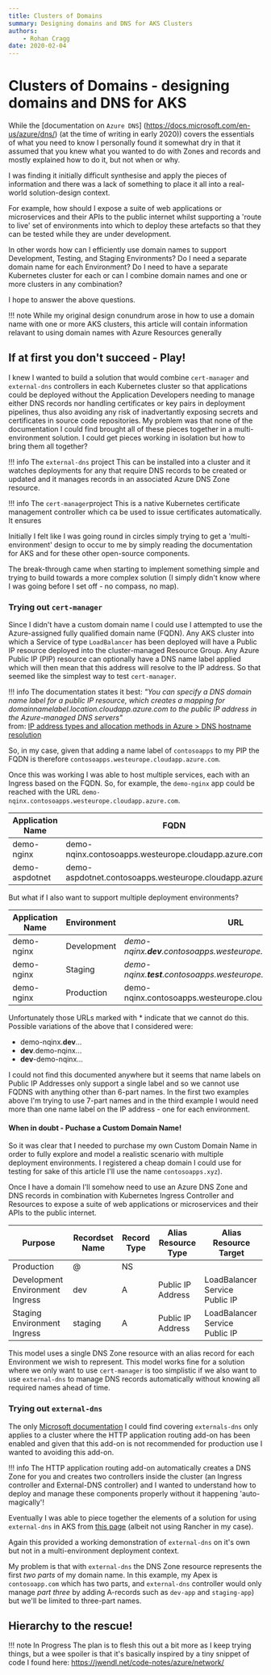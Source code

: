 ```yaml
---
title: Clusters of Domains
summary: Designing domains and DNS for AKS Clusters
authors:
    - Rohan Cragg
date: 2020-02-04
---
```


# Clusters of Domains - designing domains and DNS for AKS

While the [documentation on `Azure DNS`] (https://docs.microsoft.com/en-us/azure/dns/) (at the time of writing in early 2020)) covers the essentials of what you need to know I personally found it somewhat dry in that it assumed that you knew what you wanted to do with Zones and records and mostly explained how to do it, but not when or why.

I was finding it initially difficult synthesise and apply the pieces of information and there was a lack of something to place it all into a real-world solution-design context.

For example, how should I expose a suite of web applications or microservices and their APIs to the public internet whilst supporting a 'route to live' set of environments into which to deploy these artefacts so that they can be tested while they are under development.

In other words how can I efficiently use domain names to support Development, Testing, and Staging Environments? Do I need a separate domain name for each Environment? Do I need to have a separate Kubernetes cluster for each or can I combine domain names and one or more clusters in any combination?

I hope to answer the above questions.

!!! note
    While my original design conundrum arose in how to use a domain name with one or more AKS clusters, this article will contain information relavant to using domain names with Azure Resources generally

## If at first you don't succeed - Play!

I knew I wanted to build a solution that would combine `cert-manager` and `external-dns` controllers in each Kubernetes cluster so that applications could be deployed without the Application Developers needing to manage either DNS records nor handling certificates or key pairs in deployment pipelines, thus also avoiding any risk of inadvertantly exposing secrets and certificates in source code repositories. My problem was that none of the documentation I could find brought all of these pieces together in a multi-environment solution. I could get pieces working in isolation but how to bring them all together?

!!! info
    The `external-dns` project
    This can be installed into a cluster and it watches deployments for any that require DNS records to be created or updated and it manages records in an associated Azure DNS Zone resource.

!!! info
    The `cert-manager`project
    This is a native Kubernetes certificate management controller which ca be used to issue certificates automatically. It ensures 

Initially I felt like I was going round in circles simply trying to get a 'multi-environment' design to occur to me by simply reading the documentation for AKS and for these other open-source components.

The break-through came when starting to implement something simple and trying to build towards a more complex solution (I simply didn't know where I was going before I set off - no compass, no map).

### Trying out `cert-manager`

Since I didn't have a custom domain name I could use I attempted to use the Azure-assigned fully qualified domain name (FQDN). Any AKS cluster into which a Service of type `LoadBalancer` has been deployed will have a Public IP resource deployed into the cluster-managed Resource Group. Any Azure Public IP (PIP) resource can optionally have a DNS name label applied which will then mean that this address will resolve to the IP address. So that seemed like the simplest way to test `cert-manager`.

!!! info
    The documentation states it best:
    *"You can specify a DNS domain name label for a public IP resource, which creates a mapping for domainnamelabel.location.cloudapp.azure.com to the public IP address in the Azure-managed DNS servers"* \
    from: [IP address types and allocation methods in Azure > DNS hostname resolution](https://docs.microsoft.com/en-us/azure/virtual-network/virtual-network-ip-addresses-overview-arm)

So, in my case, given that adding a name label of `contosoapps` to my PIP the FQDN is therefore `contosoapps.westeurope.cloudapp.azure.com`.

Once this was working I was able to host multiple services, each with an Ingress based on the FQDN. So, for example, the `demo-nginx` app could be reached with the URL `demo-nqinx.contosoapps.westeurope.cloudapp.azure.com`.

| Application Name  |  FQDN |
|---|---|
|  demo-nginx |  demo-nqinx.contosoapps.westeurope.cloudapp.azure.com |
|  demo-aspdotnet | demo-aspdotnet.contosoapps.westeurope.cloudapp.azure.com  | 

But what if I also want to support multiple deployment environments?

| Application Name  |   Environment  |  URL |
|---|---|---|
|  demo-nginx | Development  |  *demo-nqinx.**dev**.contosoapps.westeurope.cloudapp.azure.com*\*  |
|  demo-nginx | Staging |  *demo-nqinx.**test**.contosoapps.westeurope.cloudapp.azure.com*\* |
|  demo-nginx | Production | demo-nqinx<span></span>.contosoapps.westeurope.cloudapp.azure.com |

Unfortunately those URLs marked with \* indicate that we cannot do this. Possible variations of the above that I considered were:

- demo-nqinx.**dev**...
- **dev**.demo-nqinx...
- **dev**-demo-nqinx...

I could not find this documented anywhere but it seems that name labels on Public IP Addresses only support a single label and so we cannot use FQDNS with anything other than 6-part names. In the first two examples above I'm trying to use 7-part names and in the third example I would need more than one name label on the IP address - one for each environment.

#### When in doubt - Puchase a Custom Domain Name!

So it was clear that I needed to purchase my own Custom Domain Name in order to fully explore and model a realistic scenario with multiple deployment environments. I registered a cheap domain I could use for testing for sake of this article I'll use the name `contosoapps.xyz`).

Once I have a domain I'll somehow need to use an Azure DNS Zone and DNS records in combination with Kubernetes Ingress Controller and Resources to expose a suite of web applications or microservices and their APIs to the public internet.

|  Purpose  |  Recordset Name  |  Record Type  | Alias Resource Type  |  Alias Resource Target  |
|---|---|---|---|---|
| Production | @ | NS |  |  |
| Development Environment Ingress | dev | A | Public IP Address | LoadBalancer Service Public IP |
| Staging Environment Ingress | staging | A | Public IP Address | LoadBalancer Service Public IP |

This model uses a single DNS Zone resource with an alias record for each Environment we wish to represent. This model works fine for a solution where we only want to use `cert-manager` is too simplistic if we also want to use `external-dns` to manage DNS records automatically without knowing all required names ahead of time.

### Trying out `external-dns`

The only [Microsoft documentation](https://docs.microsoft.com/en-us/azure/aks/http-application-routing) I could find covering `externals-dns` only applies to a cluster where the HTTP application routing add-on has been enabled and given that this add-on is not recommended for production use I wanted to avoiding this add-on.

!!! info
    The HTTP application routing add-on automatically creates a DNS Zone for you and creates two controllers inside the cluster (an Ingress controller and External-DNS controller) and I wanted to understand how to deploy and manage these components properly without it happening 'auto-magically'!

Eventually I was able to piece together the elements of a solution for using `external-dns` in AKS from [this page](https://github.com/JasonvanBrackel/kubernetes-external-dns-in-rancher) (albeit not using Rancher in my case).

Again this provided a working demonstration of `external-dns` on it's own but not in a multi-environment deployment context.

My problem is that with `external-dns` the DNS Zone resource represents the first *two parts* of my domain name. In this example, my Apex is `contosoapp.com` which has two parts, and `external-dns` controller would only manage *part three* by adding A-records such as `dev-app` and `staging-app`) but we'll be limited to three-part names.

## Hierarchy to the rescue!

!!! note
    In Progress
    The plan is to flesh this out a bit more as I keep trying things, but a wee spoiler is that it's basically inspired by a tiny snippet of code I found here: https://jwendl.net/code-notes/azure/network/